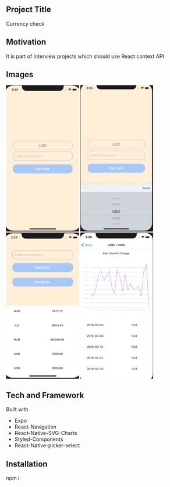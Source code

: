 ## Project Title
Currency check 

## Motivation
It is part of Interview projects which should use React context API

## Images
 <img src="Image/1.png" width="200" height="400" />
 <img src="Image/2.png" width="200" height="400" />
 <img src="Image/3.png" width="200" height="400" />
 <img src="Image/4.png" width="200" height="400" />
 
## Tech and Framework
Built with
 - Expo
 - React-Navigation
 - React-Native-SVG-Charts
 - Styled-Components
 - React-Native-picker-select

## Installation
npm i

